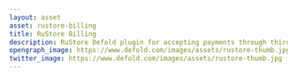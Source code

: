 ```yaml
---
layout: asset
asset: rustore-billing
title: RuStore Billing
description: RuStore Defold plugin for accepting payments through third-party applications.
opengraph_image: https://www.defold.com/images/assets/rustore-thumb.jpg
twitter_image: https://www.defold.com/images/assets/rustore-thumb.jpg
---
```


